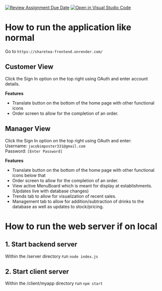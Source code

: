 [![Review Assignment Due Date](https://classroom.github.com/assets/deadline-readme-button-24ddc0f5d75046c5622901739e7c5dd533143b0c8e959d652212380cedb1ea36.svg)](https://classroom.github.com/a/apcvbojB)
[![Open in Visual Studio Code](https://classroom.github.com/assets/open-in-vscode-718a45dd9cf7e7f842a935f5ebbe5719a5e09af4491e668f4dbf3b35d5cca122.svg)](https://classroom.github.com/online_ide?assignment_repo_id=12491201&assignment_repo_type=AssignmentRepo)


# How to run the application like normal

Go to `https://sharetea-frontend.onrender.com/`

## Customer View
Click the Sign In option on the top right using OAuth and enter account details.  
  
**Features**  
- Translate button on the bottom of the home page with other functional icons  
 - Order screen to allow for the completion of an order.  

## Manager View
Click the Sign In option on the top right using OAuth and enter:  
Username: `jacobimposter331@gmail.com`  
Password: `[Enter Password]`
  
**Features**  
 - Translate button on the bottom of the home page with other functional icons below that  
 - Order screen to allow for the completion of an order.  
 - View active MenuBoard which is meant for display at establishments. (Updates live with database changes)  
 - Trends tab to allow for visualization of recent sales.  
 - Management tab to allow for addition/subtraction of drinks to the database as well as updates to stock/pricing.  





# How to run the web server if on local

## 1. Start backend server 
Within the /server directory run `node index.js`

## 2. Start client server
Within the /client/myapp directory run `npm start`

